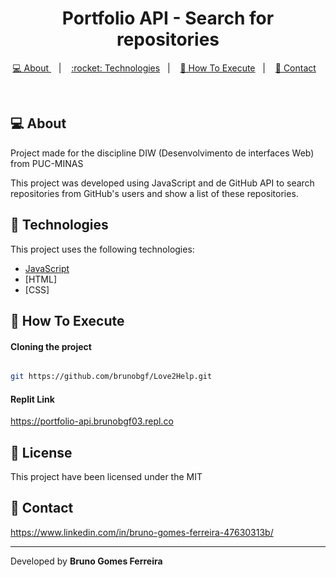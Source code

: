 <h1 align="center">Portfolio API - Search for repositories </h1>

<p align="center">
  <a href="#-about">💻 About </a>&nbsp;&nbsp;&nbsp;|&nbsp;&nbsp;&nbsp;
    <a href="#rocket-Technologies"> :rocket: Technologies</a>&nbsp;&nbsp;&nbsp;|&nbsp;&nbsp;&nbsp;
  <a href="#-how-to-execute">🔖 How To Execute</a>&nbsp;&nbsp;&nbsp;|&nbsp;&nbsp;&nbsp;
   <a href="#--contact">📮  Contact</a>&nbsp;&nbsp;&nbsp;
</p>

<br>

## 💻 About

<p>Project made for the discipline DIW (Desenvolvimento de interfaces Web) from PUC-MINAS</p>
<p>This project was developed using JavaScript and de GitHub API to search repositories from GitHub's users and show a list of  these repositories. </p>

## :rocket: Technologies

This project uses the following technologies:


- [JavaScript](https://www.javascript.com/)
- [HTML]
- [CSS]


## 🔖 How To Execute

#### Cloning the project
```sh

git https://github.com/brunobgf/Love2Help.git

```
#### Replit Link
https://portfolio-api.brunobgf03.repl.co


## 📝 License

This project have been licensed under the MIT

## 📮  Contact

https://www.linkedin.com/in/bruno-gomes-ferreira-47630313b/

<hr>

Developed by <strong>Bruno Gomes Ferreira </strong>
